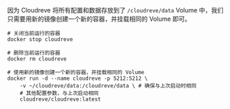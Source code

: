 因为 Cloudreve 将所有配置和数据存放到了 `/cloudreve/data` Volume 中，我们只需要用新的镜像创建一个新的容器，并挂载相同的 Volume 即可。

```bash{9}
# 关闭当前运行的容器
docker stop cloudreve

# 删除当前运行的容器
docker rm cloudreve

# 使用新的镜像创建一个新的容器，并挂载相同的 Volume
docker run -d --name cloudreve -p 5212:5212 \
    -v ~/cloudreve/data:/cloudreve/data \ # 确保与上次启动时相同
    # 其他配置参数，与上次启动相同
    cloudreve/cloudreve:latest
```
